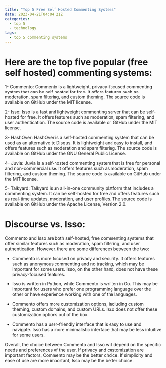 ```yaml
---
title: "Top 5 Free Self Hosted Commenting Systems"
date: 2023-04-21T04:04:21Z
categories:
  - top 5
  - technology
tags:
  - top 5 commenting systems
---
```


# Here are the top five popular (free self hosted) commenting systems:

1- Commento: Commento is a lightweight, privacy-focused commenting system that can be self-hosted for free. It offers features such as moderation, spam filtering, and custom theming. The source code is available on GitHub under the MIT license.

2- Isso: Isso is a fast and lightweight commenting server that can be self-hosted for free. It offers features such as moderation, spam filtering, and user authentication. The source code is available on GitHub under the MIT license.

3- HashOver: HashOver is a self-hosted commenting system that can be used as an alternative to Disqus. It is lightweight and easy to install, and offers features such as moderation and spam filtering. The source code is available on GitHub under the GNU General Public License.

4- Juvia: Juvia is a self-hosted commenting system that is free for personal and non-commercial use. It offers features such as moderation, spam filtering, and custom theming. The source code is available on GitHub under the MIT license.

5- Talkyard: Talkyard is an all-in-one community platform that includes a commenting system. It can be self-hosted for free and offers features such as real-time updates, moderation, and user profiles. The source code is available on GitHub under the Apache License, Version 2.0.

<script async src="https://pagead2.googlesyndication.com/pagead/js/adsbygoogle.js"></script>
<!-- cpa -->
<ins class="adsbygoogle"
     style="display:block"
     data-ad-client="ca-pub-2843564932689995"
     data-ad-slot="3526097725"
     data-ad-format="auto"
     data-full-width-responsive="true"></ins>
<script>
     (adsbygoogle = window.adsbygoogle || []).push({});
</script>

# Discourse vs. Isso:

Commento and Isso are both self-hosted, free commenting systems that offer similar features such as moderation, spam filtering, and user authentication. However, there are some differences between the two:

- Commento is more focused on privacy and security. It offers features such as anonymous commenting and no tracking, which may be important for some users. Isso, on the other hand, does not have these privacy-focused features.

- Isso is written in Python, while Commento is written in Go. This may be important for users who prefer one programming language over the other or have experience working with one of the languages.

- Commento offers more customization options, including custom theming, custom domains, and custom URLs. Isso does not offer these customization options out of the box.

- Commento has a user-friendly interface that is easy to use and navigate. Isso has a more minimalistic interface that may be less intuitive for some users.

Overall, the choice between Commento and Isso will depend on the specific needs and preferences of the user. If privacy and customization are important factors, Commento may be the better choice. If simplicity and ease of use are more important, Isso may be the better choice.
